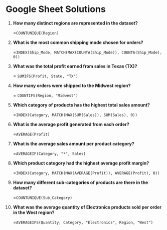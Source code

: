 # Google Sheet Solutions

1. **How many distinct regions are represented in the dataset?**

    =`COUNTUNIQUE(Region)`

2. **What is the most common shipping mode chosen for orders?**
 
   =`INDEX(Ship_Mode, MATCH(MAX(COUNTA(Ship_Mode)), COUNTA(Ship_Mode), 0))`

3. **What was the total profit earned from sales in Texas (TX)?**
 
    = `SUMIFS(Profit, State, "TX")`

4. **How many orders were shipped to the Midwest region?**
 
    = `COUNTIFS(Region, "Midwest")`

5. **Which category of products has the highest total sales amount?**
 
    =`INDEX(Category, MATCH(MAX(SUM(Sales)), SUM(Sales), 0))`

6. **What is the average profit generated from each order?**
   
   =`AVERAGE(Profit)`

7. **What is the average sales amount per product category?**
   
    =`AVERAGEIF(Category, "*", Sales)`

8. **Which product category had the highest average profit margin?**
    
    =`INDEX(Category, MATCH(MAX(AVERAGE(Profit)), AVERAGE(Profit), 0))`

9. **How many different sub-categories of products are there in the dataset?**
 
    =`COUNTUNIQUE(Sub_Category)`

10. **What was the average quantity of Electronics products sold per order in the West region?**
    
    =`AVERAGEIFS(Quantity, Category, "Electronics", Region, "West")`


